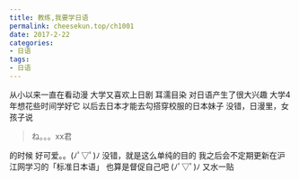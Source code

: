 ```yaml
---
title: 教练,我要学日语
permalink: cheesekun.top/ch1001
date: 2017-2-22
categories: 
- 日语
tags: 
- 日语
---
```

从小以来一直在看动漫
大学又喜欢上日剧
耳濡目染
对日语产生了很大兴趣
大学4年想花些时间学好它
以后去日本才能去勾搭穿校服的日本妹子
没错，日漫里，女孩子说
>ね。。。xx君

的时候
好可爱。。(ﾉﾟ▽ﾟ)ﾉ
没错，就是这么单纯的目的
我之后会不定期更新在沪江网学习的「标准日本语」
也算是督促自己吧
(ﾉﾟ▽ﾟ)ﾉ
又水一贴